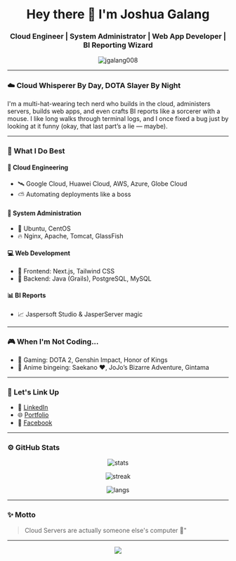 <h1 align="center">Hey there 👋 I'm Joshua Galang</h1>
<h3 align="center">Cloud Engineer | System Administrator | Web App Developer | BI Reporting Wizard</h3>

<p align="center">
  <img src="https://komarev.com/ghpvc/?username=jgalang008&label=Profile+Views&color=red&style=flat-square" alt="jgalang008" />
</p>

---

### ☁️ Cloud Whisperer By Day, DOTA Slayer By Night

I'm a multi-hat-wearing tech nerd who builds in the cloud, administers servers, builds web apps, and even crafts BI reports like a sorcerer with a mouse. I like long walks through terminal logs, and I once fixed a bug just by looking at it funny (okay, that last part’s a lie — maybe).

---

### 🧠 What I Do Best

#### 🚀 Cloud Engineering
- 🛰️ Google Cloud, Huawei Cloud, AWS, Azure, Globe Cloud
- ⛅ Automating deployments like a boss

#### 🧰 System Administration
- 🐧 Ubuntu, CentOS
- 🔥 Nginx, Apache, Tomcat, GlassFish

#### 💻 Web Development
- 💅 Frontend: Next.js, Tailwind CSS
- 🧠 Backend: Java (Grails), PostgreSQL, MySQL

#### 📊 BI Reports
- 📈 Jaspersoft Studio & JasperServer magic

---

### 🎮 When I'm Not Coding...

- 👾 Gaming: DOTA 2, Genshin Impact, Honor of Kings
- 🍿 Anime bingeing: Saekano ❤️, JoJo’s Bizarre Adventure, Gintama

---

### 🔗 Let's Link Up

- 💼 [LinkedIn](https://www.linkedin.com/in/galangjoshua)
- 🌐 [Portfolio](https://jgalanng.com)
- 💬 [Facebook](https://facebook.com/Hachiko008)

---

### ⚙️ GitHub Stats

<p align="center">
  <img src="https://github-readme-stats.vercel.app/api?username=jgalang0923&show_icons=true&theme=tokyonight&hide_border=true" alt="stats" />
</p>
<p align="center">
  <img src="https://github-readme-streak-stats.herokuapp.com?user=jgalang0923&theme=tokyonight&hide_border=true" alt="streak" />
</p>
<p align="center">
  <img src="https://github-readme-stats.vercel.app/api/top-langs/?username=jgalang0923&layout=compact&theme=tokyonight&hide_border=true" alt="langs" />
</p>

---

### ✨ Motto

> Cloud Servers are actually someone else's computer 🥴"

---

<p align="center">
  <img src="https://capsule-render.vercel.app/api?type=wave&color=auto&height=100&section=footer&fontColor=ffffff&text=Thanks+for+scrolling!&animation=twinkling" />
</p>
